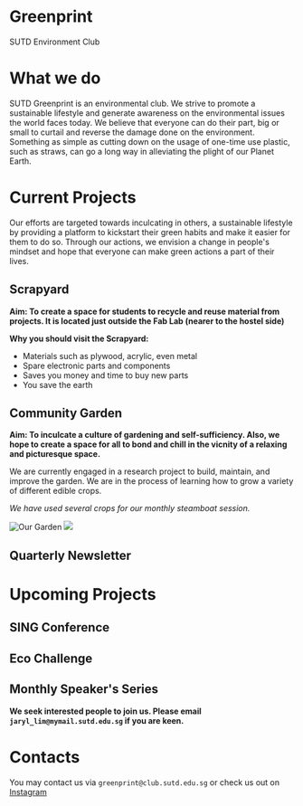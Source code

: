 # Greenprint
SUTD Environment Club

# What we do

SUTD Greenprint is an environmental club. We strive to promote a sustainable lifestyle and generate awareness on the environmental issues the world faces today. We believe that everyone can do their part, big or small to curtail and reverse the damage done on the environment. Something as simple as cutting down on the usage of one-time use plastic, such as straws, can go a long way in alleviating the plight of our Planet Earth.<br>

# Current Projects


Our efforts are targeted towards inculcating in others, a sustainable lifestyle by providing a platform to kickstart their green habits and make it easier for them to do so. Through our actions, we envision a change in people's mindset and hope that everyone can make green actions a part of their lives.

## Scrapyard 



**Aim: To create a space for students to recycle and reuse material from projects. It is located just outside the Fab Lab (nearer to the hostel side)**

**Why you should visit the Scrapyard:**

* Materials such as plywood, acrylic, even metal
* Spare electronic parts and components
* Saves you money and time to buy new parts
* You save the earth

## Community Garden

**Aim: To inculcate a culture of gardening and self-sufficiency. Also, we hope to create a space for all to bond and chill in the vicnity of a relaxing and picturesque space.**

We are currently engaged in a research project to build, maintain, and improve the garden. We are in the process of learning how to grow a variety of different edible crops. 

*We have used several crops for our monthly steamboat session.*

![Our Garden](https://raw.githubusercontent.com/Jaryllim98/Greenprint/master/garden%20image%201.PNG)
![](https://raw.githubusercontent.com/Jaryllim98/Greenprint/blob/master/photo_2019-11-20_23-04-45.jpg)

## Quarterly Newsletter

# Upcoming Projects

## SING Conference

## Eco Challenge

## Monthly Speaker's Series


**We seek interested people to join us. Please email ```jaryl_lim@mymail.sutd.edu.sg``` if you are keen.**

# Contacts

You may contact us via ```greenprint@club.sutd.edu.sg``` or check us out on [Instagram](https://www.instagram.com/sutdgreenprint/) 


